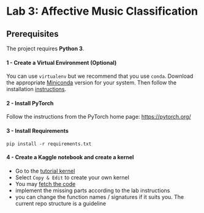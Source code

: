 # Lab 3: Affective Music Classification

## Prerequisites
The project requires **Python 3**.

#### 1 - Create a Virtual Environment (Optional)
You can use `virtualenv` but we recommend that you use `conda`.
Download the appropriate [Miniconda](https://conda.io/miniconda.html) version for your system. Then follow the installation [instructions](https://conda.io/projects/conda/en/latest/user-guide/install/linux.html).

#### 2 - Install PyTorch
Follow the instructions from the PyTorch home page: https://pytorch.org/


#### 3 - Install Requirements

```
pip install -r requirements.txt
```

#### 4 - Create a Kaggle notebook and create a kernel

- Go to the [tutorial kernel](https://www.kaggle.com/code/geoparslp/lab3-data-loading-tutorial)
- Select `Copy & Edit` to create your own kernel
- You may [fetch the code](https://www.kaggle.com/getting-started/71642)
- implement the missing parts according to the lab instructions
- you can change the function names / signatures if it suits you. The current repo structure is a guideline
